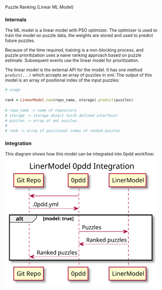 Puzzle Ranking (Linear ML Model)

### Internals

The ML model is a linear model with PSO optimizer.
The optimizer is used to train the model on puzzle data,
the weights are stored and used to predict future puzzles.

Because of the time required, training is a non-blocking process,
and puzzle prioritization uses a naive ranking approach based on puzzle estimate.
Subsequent events use the linear model for prioritization.

The linear model is the external API for the model.
It has one method `predict(...)` which accepts an array of puzzles in xml.
The output of this model is an array of positional index of the input puzzles:

```ruby
# usage

rank = LinearModel.new(repo_name, storage).predict(puzzles)

# repo_name -> name of repository
# storage -> storage object (with defined interface)
# puzzles -> array of xml puzzles.
#
# rank -> array of positional index of ranked puzzles
```

### Integration

This diagram shows how this model can be integrated into 0pdd workflow:
![integration.svg](../doc/integration.svg)
